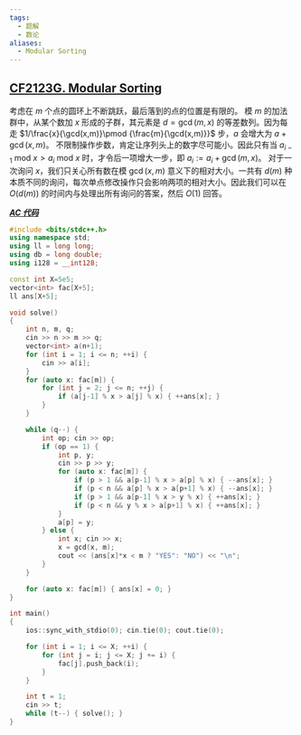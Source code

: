 ```yaml
---
tags:
  - 题解
  - 数论
aliases:
  - Modular Sorting
---
```

## [CF2123G. Modular Sorting](https://codeforces.com/problemset/problem/2123/G)

考虑在 $m$ 个点的圆环上不断跳跃，最后落到的点的位置是有限的。
模 $m$ 的加法群中，从某个数加 $x$ 形成的子群，其元素是 $d=\gcd(m,x)$ 的等差数列。因为每走 $1/\frac{x}{\gcd(x,m)}\pmod {\frac{m}{\gcd(x,m)}}$ 步，$a$ 会增大为 $a+\gcd(x,m)$。
不限制操作步数，肯定让序列头上的数字尽可能小。因此只有当 $a_{i-1}\mathrm{\ mod\ } x > a_i\mathrm{\ mod\ } x$ 时，才令后一项增大一步，即 $a_i:=a_i+\gcd(m,x)$。
对于一次询问 $x$，我们只关心所有数在模 $\gcd(x,m)$ 意义下的相对大小。一共有 $d(m)$ 种本质不同的询问，每次单点修改操作只会影响两项的相对大小。因此我们可以在 $O(d(m))$ 的时间内与处理出所有询问的答案，然后 $O(1)$ 回答。

[***AC 代码***](https://codeforces.com/contest/2123/submission/331856731)

```cpp
#include <bits/stdc++.h>
using namespace std;
using ll = long long;
using db = long double;
using i128 = __int128;

const int X=5e5;
vector<int> fac[X+5];
ll ans[X+5];

void solve()
{
	int n, m, q;
	cin >> n >> m >> q;
    vector<int> a(n+1);
    for (int i = 1; i <= n; ++i) {
        cin >> a[i];
    }
    for (auto x: fac[m]) {
        for (int j = 2; j <= n; ++j) {
            if (a[j-1] % x > a[j] % x) { ++ans[x]; }
        }
    }

    while (q--) {
        int op; cin >> op;
        if (op == 1) {
            int p, y;
            cin >> p >> y;
            for (auto x: fac[m]) {
                if (p > 1 && a[p-1] % x > a[p] % x) { --ans[x]; }
                if (p < n && a[p] % x > a[p+1] % x) { --ans[x]; }
                if (p > 1 && a[p-1] % x > y % x) { ++ans[x]; }
                if (p < n && y % x > a[p+1] % x) { ++ans[x]; }
            }
            a[p] = y;
        } else {
            int x; cin >> x;
            x = gcd(x, m);
            cout << (ans[x]*x < m ? "YES": "NO") << "\n";
        }
    }

    for (auto x: fac[m]) { ans[x] = 0; }
}

int main()
{
	ios::sync_with_stdio(0); cin.tie(0); cout.tie(0); 

    for (int i = 1; i <= X; ++i) {
        for (int j = i; j <= X; j += i) {
            fac[j].push_back(i);
        }
    }

	int t = 1;
	cin >> t;
	while (t--) { solve(); }
}
```
